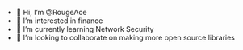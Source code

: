 - 👋 Hi, I’m @RougeAce
- 👀 I’m interested in finance
- 🌱 I’m currently learning Network Security
- 💞️ I’m looking to collaborate on making more open source libraries 


<!---
RougeAce/RougeAce is a ✨ special ✨ repository because its `README.md` (this file) appears on your GitHub profile.
You can click the Preview link to take a look at your changes.
--->
